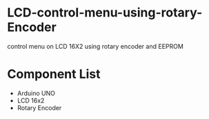 # LCD-control-menu-using-rotary-Encoder
control menu on LCD 16X2 using rotary encoder and EEPROM


# Component List
- Arduino UNO
- LCD 16x2
- Rotary Encoder
